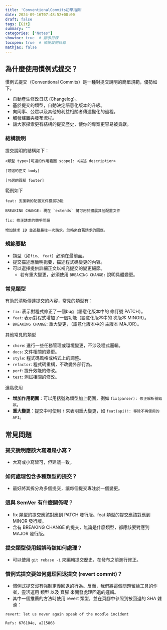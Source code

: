 ```yaml
---
title: 'ConventionalCommits初學指南'
date: 2024-09-16T07:48:52+08:00
draft: false
tags: [Git]
summary: ""
categories: ["Notes"]
showtoc: true  # 顯示目錄
tocopen: true  # 預設展開目錄
mathjax: false
---
```


## 為什麼使用慣例式提交？

慣例式提交（Conventional Commits）是一種對提交說明的簡單規範，優勢如下。

- 自動產生修改日誌 (Changelog)。
- 基於提交的類型，自動決定語意化版本的升級。
- 向同事、公眾以及其他的利益相關者傳達變化的過程。
- 觸發建置與發布流程。
- 讓大家探索更有結構的提交歷史，使你的專案更容易被貢獻。


### 結構說明

提交說明的結構如下：
```plaintext
<類型 type>[可選的作用範圍 scope]: <描述 description>

[可選的正文 body]

[可選的頁腳 footer]

```

範例如下

```plaintext
feat: 支援新的配置文件擴展功能

BREAKING CHANGE: 現在 `extends` 鍵可用於擴展其他配置文件
```

```plaintext
fix: 修正請求的競爭問題

增加請求 ID 並追蹤最後一次請求。忽略來自舊請求的回應。
```

### 規範要點

- 類型（如`fix`、 `feat`）必須在最前面。
- 提交描述應簡明扼要，描述程式碼變更的內容。
- 可以選擇提供詳細正文以補充提交的變更細節。
    - 若有重大變更，必須使用 `BREAKING CHANGE:` 說明具體變更。

### 常見類型

有助於清晰傳達提交的內容，常見的類型有：
- `fix`: 表示對程式修正了一個bug（語意化版本中的 修訂號 PATCH）。
- `feat`: 表示對程式增加了一個功能（語意化版本中的 次版本 MINOR）。
- `BREAKING CHANGE`: 重大變更，（語意化版本中的 主版本 MAJOR）。

其他常見的類型
- `chore`: 進行一些任務管理或環境變更，不涉及程式邏輯。
- `docs`: 文件相關的變更。
- `style`: 程式碼風格或格式上的調整。
- `refactor`: 程式碼重構，不改變外部行為。
- `perf`: 提升效能的修改。
- `test`: 測試相關的修改。

進階使用
- **增加作用範圍**：可以用括號為類型加上範圍，例如 `fix(parser): 修正解析器錯誤`。
- **重大變更**：提交中可使用 `!` 來表明重大變更，如 `feat(api)!: 移除不再使用的 API`。


## 常見問題

### 提交說明應該大寫還是小寫？
- 大寫或小寫皆可，但建議一致。

### 如何處理包含多種類型的提交？
- 最好將其拆分為多個提交，讓每個提交專注於一個變更。

### 這與 SemVer 有什麼關係呢？
- fix 類型的提交應該對應到 PATCH 發行版。feat 類型的提交應該對應到 MINOR 發行版。
- 含有 BREAKING CHANGE 的提交，無論是什麼類型，都應該要對應到 MAJOR 發行版。

### 提交類型使用錯誤時該如何處理？
- 可以使用 `git rebase -i` 來編輯提交歷史，在發布之前進行修正。

### 慣例式提交要如何處理回退提交 (revert commit)？
- 慣例式提交沒有強制定義回退的行為。反而，我們將這個問題留給工具的作者，靈活運用 類型 以及 頁腳 來開發處理回退的邏輯。
- 其中一個推薦的方法時使用 revert 類型，並在頁腳中參照到被回退的 SHA 雜湊：
```plaintext
revert: let us never again speak of the noodle incident

Refs: 676104e, a215868
```